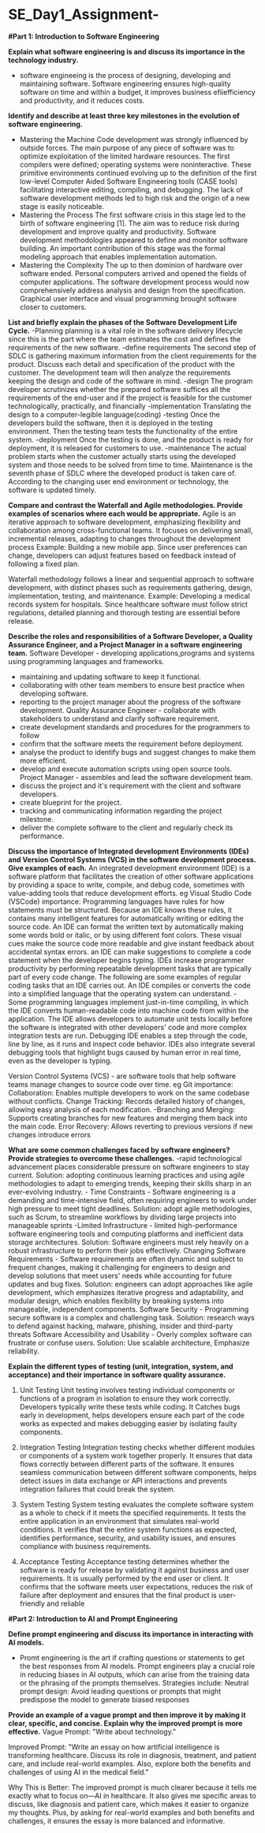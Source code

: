 # SE_Day1_Assignment-

**#Part 1: Introduction to Software Engineering**

**Explain what software engineering is and discuss its importance in the technology industry.**
- software engineeing is the process of designing, developing and maintaining software. Software engineering ensures high-quality software on time and within a budget, it improves business efiiefficiency and productivity, and it reduces costs.

**Identify and describe at least three key milestones in the evolution of software engineering.** 
- Mastering the Machine
  Code development was strongly influenced by outside forces. The main purpose of any piece of software was to optimize exploitation of the limited hardware resources. The first compilers were defined; operating systems were noninteractive. These primitive environments continued evolving up to the definition of the first low-level Computer Aided Software Engineering tools (CASE tools) facilitating interactive editing, compiling, and debugging. The lack of software development methods led to high risk and the origin of a new stage is easily noticeable.
- Mastering the Process
  The first software crisis in this stage led to the birth of software engineering [1]. The aim was to reduce risk during development and improve quality and productivity. Software development methodologies appeared to define and monitor software building. An important contribution of this stage was the formal modeling approach that enables implementation automation.
- Mastering the Complexity
  The up to then dominion of hardware over software ended. Personal computers arrived and opened the fields of computer applications. The software development process would now comprehensively address analysis and design from the specification. Graphical user interface and visual programming brought software closer to customers.

**List and briefly explain the phases of the Software Development Life Cycle.**
-Planning
planning is a vital role in the software delivery lifecycle since this is the part where the team estimates the cost and defines the requirements of the new software.
-define requirements
The second step of SDLC is gathering maximum information from the client requirements for the product. Discuss each detail and specification of the product with the customer. The development team will then analyze the requirements keeping the design and code of the software in mind.
-design
The program developer scrutinizes whether the prepared software suffices all the requirements of the end-user and if the project is feasible for the customer technologically, practically, and financially
-implementation
 Translating the design to a computer-legible language(coding)
-testing
Once the developers build the software, then it is deployed in the testing environment. Then the testing team tests the functionality of the entire system. 
-deployment 
 Once the testing is done, and the product is ready for deployment, it is released for customers to use.
-maintenance 
The actual problem starts when the customer actually starts using the developed system and those needs to be solved from time to time. Maintenance is the seventh phase of SDLC where the developed product is taken care of. According to the changing user end environment or technology, the software is updated timely.

**Compare and contrast the Waterfall and Agile methodologies. Provide examples of scenarios where each would be appropriate.**
Agile is an iterative approach to software development, emphasizing flexibility and collaboration among cross-functional teams. It focuses on delivering small, incremental releases, adapting to changes throughout the development process
Example: Building a new mobile app. Since user preferences can change, developers can adjust features based on feedback instead of following a fixed plan.

Waterfall methodology follows a linear and sequential approach to software development, with distinct phases such as requirements gathering, design, implementation, testing, and maintenance.
Example: Developing a medical records system for hospitals. Since healthcare software must follow strict regulations, detailed planning and thorough testing are essential before release.

**Describe the roles and responsibilities of a Software Developer, a Quality Assurance Engineer, and a Project Manager in a software engineering team.**
Software Developer - developing applications,programs and systems using programming languages and frameworks.
 - maintaining and updating software to keep it functional. 
- collaborating with other team members to ensure best practice when developing software.
 - reporting to the project manager about the progress of the software development.
Quality Assurance Engineer - collaborate with stakeholders to understand and clarify software requirement.
 - create development standards and procedures for the programmers to follow
 - confirm that the software meets the requirement before deployment. 
- analyse the product to identify bugs and suggest changes to make them more efficient. 
- develop and execute automation scripts using open source tools.
Project Manager - assembles and lead the software development team.
 - discuss the project and it's requirement with the client and software developers.
 - create blueprint for the project.
 - tracking and communicating information regarding the project milestone.
 - deliver the complete software to the client and regularly check its performance.

**Discuss the importance of Integrated development Environments (IDEs) and Version Control Systems (VCS) in the software development process. Give examples of each.**
An integrated development environment (IDE) is a software platform that facilitates the creation of other software applications by providing a space to write, compile, and debug code, sometimes with value-adding tools that reduce development efforts. eg Visual Studio Code (VSCode)
importance:
Programming languages have rules for how statements must be structured. Because an IDE knows these rules, it contains many intelligent features for automatically writing or editing the source code.
An IDE can format the written text by automatically making some words bold or italic, or by using different font colors. These visual cues make the source code more readable and give instant feedback about accidental syntax errors.
an IDE can make suggestions to complete a code statement when the developer begins typing.
IDEs increase programmer productivity by performing repeatable development tasks that are typically part of every code change. The following are some examples of regular coding tasks that an IDE carries out.
An IDE compiles or converts the code into a simplified language that the operating system can understand. - Some programming languages implement just-in-time compiling, in which the IDE converts human-readable code into machine code from within the application.
The IDE allows developers to automate unit tests locally before the software is integrated with other developers' code and more complex integration tests are run.
Debugging IDE enables a step through the code, line by line, as it runs and inspect code behavior. IDEs also integrate several debugging tools that highlight bugs caused by human error in real time, even as the developer is typing.

Version Control Systems (VCS) - are software tools that help software teams manage changes to source code over time. eg Git
importance:
Collaboration: Enables multiple developers to work on the same codebase without conflicts.
Change Tracking: Records detailed history of changes, allowing easy analysis of each modification. 
-Branching and Merging: Supports creating branches for new features and merging them back into the main code.
Error Recovery: Allows reverting to previous versions if new changes introduce errors


**What are some common challenges faced by software engineers? Provide strategies to overcome these challenges.**
-rapid technological advancement places considerable pressure on software engineers to stay current.
 Solution: adopting continuous learning practices and using agile methodologies to adapt to emerging trends, keeping their skills sharp in an ever-evolving industry. -
Time Constraints - Software engineering is a demanding and time-intensive field, often requiring engineers to work under high pressure to meet tight deadlines.
 Solution: adopt agile methodologies, such as Scrum, to streamline workflows by dividing large projects into manageable sprints 
-Limited Infrastructure - limited high-performance software engineering tools and computing platforms and inefficient data storage architectures. 
 Solution: Software engineers must rely heavily on a robust infrastructure to perform their jobs effectively.
Changing Software Requirements - Software requirements are often dynamic and subject to frequent changes, making it challenging for engineers to design and develop solutions that meet users' needs while accounting for future updates and bug fixes. 
Solution: engineers can adopt approaches like agile development, which emphasizes iterative progress and adaptability, and modular design, which enables flexibility by breaking systems into manageable, independent components.
Software Security - Programming secure software is a complex and challenging task. 
Solution: research ways to defend against hacking, malware, phishing, insider and third-party threats
Software Accessibility and Usability - Overly complex software can frustrate or confuse users. 
Solution: Use scalable architecture, Emphasize reliability.


**Explain the different types of testing (unit, integration, system, and acceptance) and their importance in software quality assurance.**
1. Unit Testing
Unit testing involves testing individual components or functions of a program in isolation to ensure they work correctly. Developers typically write these tests while coding.
It Catches bugs early in development, helps developers ensure each part of the code works as expected and makes debugging easier by isolating faulty components.

2. Integration Testing
Integration testing checks whether different modules or components of a system work together properly. It ensures that data flows correctly between different parts of the software.
It ensures seamless communication between different software components, helps detect issues in data exchange or API interactions and prevents integration failures that could break the system.

3. System Testing
System testing evaluates the complete software system as a whole to check if it meets the specified requirements. It tests the entire application in an environment that simulates real-world conditions.
It verifies that the entire system functions as expected, identifies performance, security, and usability issues, and ensures compliance with business requirements.

4. Acceptance Testing
Acceptance testing determines whether the software is ready for release by validating it against business and user requirements. It is usually performed by the end user or client.
It confirms that the software meets user expectations, reduces the risk of failure after deployment and ensures that the final product is user-friendly and reliable

**#Part 2: Introduction to AI and Prompt Engineering**

**Define prompt engineering and discuss its importance in interacting with AI models.**
- Promt engineering is the art if crafting questions or statements to get the best responses from AI models. Prompt engineers play a crucial role in reducing biases in AI outputs, which can arise from the training data or the phrasing of the prompts themselves. Strategies include: Neutral prompt design: Avoid leading questions or prompts that might predispose the model to generate biased responses
  
**Provide an example of a vague prompt and then improve it by making it clear, specific, and concise. Explain why the improved prompt is more effective.**
Vague Prompt:
"Write about technology."

Improved Prompt:
"Write an essay on how artificial intelligence is transforming healthcare. Discuss its role in diagnosis, treatment, and patient care, and include real-world examples. Also, explore both the benefits and challenges of using AI in the medical field."

Why This is Better:
The improved prompt is much clearer because it tells me exactly what to focus on—AI in healthcare. It also gives me specific areas to discuss, like diagnosis and patient care, which makes it easier to organize my thoughts. Plus, by asking for real-world examples and both benefits and challenges, it ensures the essay is more balanced and informative.


